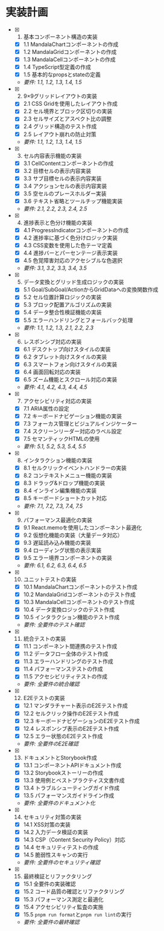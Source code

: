 # 実装計画

- [x] 1. 基本コンポーネント構造の実装
  - [x] 1.1 MandalaChartコンポーネントの作成
  - [x] 1.2 MandalaGridコンポーネントの作成
  - [x] 1.3 MandalaCellコンポーネントの作成
  - [x] 1.4 TypeScript型定義の作成
  - [x] 1.5 基本的なpropsとstateの定義
  - _要件: 1.1, 1.2, 1.3, 1.4, 1.5_

- [x] 2. 9×9グリッドレイアウトの実装
  - [x] 2.1 CSS Gridを使用したレイアウト作成
  - [x] 2.2 セル境界とブロック区切りの実装
  - [x] 2.3 セルサイズとアスペクト比の調整
  - [x] 2.4 グリッド構造のテスト作成
  - [x] 2.5 レイアウト崩れの防止対策
  - _要件: 1.1, 1.2, 1.3, 1.4, 1.5_

- [x] 3. セル内容表示機能の実装
  - [x] 3.1 CellContentコンポーネントの作成
  - [x] 3.2 目標セルの表示内容実装
  - [x] 3.3 サブ目標セルの表示内容実装
  - [x] 3.4 アクションセルの表示内容実装
  - [x] 3.5 空セルのプレースホルダー実装
  - [x] 3.6 テキスト省略とツールチップ機能実装
  - _要件: 2.1, 2.2, 2.3, 2.4, 2.5_

- [x] 4. 進捗表示と色分け機能の実装
  - [x] 4.1 ProgressIndicatorコンポーネントの作成
  - [x] 4.2 進捗率に基づく色分けロジック実装
  - [x] 4.3 CSS変数を使用した色テーマ定義
  - [x] 4.4 進捗バーとパーセンテージ表示実装
  - [x] 4.5 色覚障害対応のアクセシブルな色選択
  - _要件: 3.1, 3.2, 3.3, 3.4, 3.5_

- [x] 5. データ変換とグリッド生成ロジックの実装
  - [x] 5.1 Goal/SubGoal/ActionからGridDataへの変換関数作成
  - [x] 5.2 セル位置計算ロジックの実装
  - [x] 5.3 ブロック配置アルゴリズムの実装
  - [x] 5.4 データ整合性検証機能の実装
  - [x] 5.5 エラーハンドリングとフォールバック処理
  - _要件: 1.1, 1.2, 1.3, 2.1, 2.2, 2.3_

- [x] 6. レスポンシブ対応の実装
  - [x] 6.1 デスクトップ向けスタイルの実装
  - [x] 6.2 タブレット向けスタイルの実装
  - [x] 6.3 スマートフォン向けスタイルの実装
  - [x] 6.4 画面回転対応の実装
  - [x] 6.5 ズーム機能とスクロール対応の実装
  - _要件: 4.1, 4.2, 4.3, 4.4, 4.5_

- [x] 7. アクセシビリティ対応の実装
  - [x] 7.1 ARIA属性の設定
  - [x] 7.2 キーボードナビゲーション機能の実装
  - [x] 7.3 フォーカス管理とビジュアルインジケーター
  - [x] 7.4 スクリーンリーダー対応のラベル設定
  - [x] 7.5 セマンティックHTMLの使用
  - _要件: 5.1, 5.2, 5.3, 5.4, 5.5_

- [x] 8. インタラクション機能の実装
  - [x] 8.1 セルクリックイベントハンドラーの実装
  - [x] 8.2 コンテキストメニュー機能の実装
  - [x] 8.3 ドラッグ&ドロップ機能の実装
  - [x] 8.4 インライン編集機能の実装
  - [x] 8.5 キーボードショートカット対応
  - _要件: 7.1, 7.2, 7.3, 7.4, 7.5_

- [x] 9. パフォーマンス最適化の実装
  - [x] 9.1 React.memoを使用したコンポーネント最適化
  - [x] 9.2 仮想化機能の実装（大量データ対応）
  - [x] 9.3 遅延読み込み機能の実装
  - [x] 9.4 ローディング状態の表示実装
  - [x] 9.5 エラー境界コンポーネントの実装
  - _要件: 6.1, 6.2, 6.3, 6.4, 6.5_

- [x] 10. ユニットテストの実装
  - [x] 10.1 MandalaChartコンポーネントのテスト作成
  - [x] 10.2 MandalaGridコンポーネントのテスト作成
  - [x] 10.3 MandalaCellコンポーネントのテスト作成
  - [x] 10.4 データ変換ロジックのテスト作成
  - [x] 10.5 インタラクション機能のテスト作成
  - _要件: 全要件のテスト確認_

- [x] 11. 統合テストの実装
  - [x] 11.1 コンポーネント間連携のテスト作成
  - [x] 11.2 データフロー全体のテスト作成
  - [x] 11.3 エラーハンドリングのテスト作成
  - [x] 11.4 パフォーマンステストの作成
  - [x] 11.5 アクセシビリティテストの作成
  - _要件: 全要件の統合確認_

- [x] 12. E2Eテストの実装
  - [x] 12.1 マンダラチャート表示のE2Eテスト作成
  - [x] 12.2 セルクリック操作のE2Eテスト作成
  - [x] 12.3 キーボードナビゲーションのE2Eテスト作成
  - [x] 12.4 レスポンシブ表示のE2Eテスト作成
  - [x] 12.5 エラー状態のE2Eテスト作成
  - _要件: 全要件のE2E確認_

- [x] 13. ドキュメントとStorybook作成
  - [x] 13.1 コンポーネントAPIドキュメント作成
  - [x] 13.2 Storybookストーリーの作成
  - [x] 13.3 使用例とベストプラクティス文書作成
  - [x] 13.4 トラブルシューティングガイド作成
  - [x] 13.5 パフォーマンスガイドライン作成
  - _要件: 全要件のドキュメント化_

- [x] 14. セキュリティ対策の実装
  - [x] 14.1 XSS対策の実装
  - [x] 14.2 入力データ検証の実装
  - [x] 14.3 CSP（Content Security Policy）対応
  - [x] 14.4 セキュリティテストの作成
  - [x] 14.5 脆弱性スキャンの実行
  - _要件: 全要件のセキュリティ確認_

- [x] 15. 最終検証とリファクタリング
  - [x] 15.1 全要件の実装確認
  - [x] 15.2 コード品質の確認とリファクタリング
  - [x] 15.3 パフォーマンス測定と最適化
  - [x] 15.4 アクセシビリティ監査の実施
  - [x] 15.5 `pnpm run format`と`pnpm run lint`の実行
  - _要件: 全要件の最終確認_
